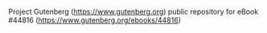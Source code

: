 Project Gutenberg (https://www.gutenberg.org) public repository for eBook #44816 (https://www.gutenberg.org/ebooks/44816)

